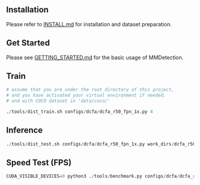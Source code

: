 ## Installation

Please refer to [INSTALL.md](docs/INSTALL.md) for installation and dataset preparation.

## Get Started

Please see [GETTING_STARTED.md](docs/GETTING_STARTED.md) for the basic usage of MMDetection.

## Train

```python
# assume that you are under the root directory of this project,
# and you have activated your virtual environment if needed.
# and with COCO dataset in 'data/coco/'

./tools/dist_train.sh configs/dcfa/dcfa_r50_fpn_1x.py 4
```

## Inference

```python
./tools/dist_test.sh configs/dcfa/dcfa_r50_fpn_1x.py work_dirs/dcfa_r50_fpn_1x/latest.pth  4 --eval bbox
```

## Speed Test (FPS)

```python
CUDA_VISIBLE_DEVICES=0 python3 ./tools/benchmark.py configs/dcfa/dcfa_r50_fpn_1x.py work_dirs/dcfa_r50_fpn_1x/latest.pth
```

